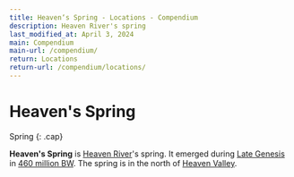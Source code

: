 ```yaml
---
title: Heaven‘s Spring - Locations - Compendium
description: Heaven River's spring
last_modified_at: April 3, 2024
main: Compendium
main-url: /compendium/
return: Locations
return-url: /compendium/locations/
---
```


# Heaven's Spring
Spring
{: .cap}

**Heaven's Spring** is [Heaven River](/compendium/locations/heaven-river/)'s spring. It emerged during [Late Genesis](/compendium/events/genesis/#late-genesis) in [460 million BW](/compendium/events/genesis/#460-million-bw). The spring is in the north of [Heaven Valley](/compendium/locations/heaven-valley/).